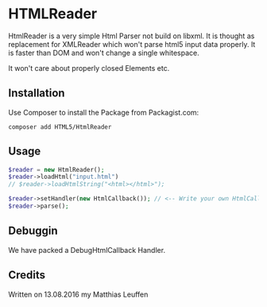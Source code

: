 # HTMLReader

HtmlReader is a very simple Html Parser not build on libxml. It is thought
as replacement for XMLReader which won't parse html5 input data
properly. It is faster than DOM and won't change a single whitespace.

It won't care about properly closed Elements etc.

## Installation

Use Composer to install the Package from Packagist.com:

```
composer add HTML5/HtmlReader
```


## Usage

```php
$reader = new HtmlReader();
$reader->loadHtml("input.html")
// $reader->loadHtmlString("<html></html>");

$reader->setHandler(new HtmlCallback()); // <-- Write your own HtmlCallback
$reader->parse();
```


## Debuggin

We have packed a DebugHtmlCallback Handler.


## Credits

Written on 13.08.2016 my Matthias Leuffen 